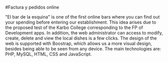 #Factura y pedidos online

"El bar de la esquina" is one of the first online bars where you can find out your spending before entering our establishment. This idea arises due to the proposed test of the Karbo College corresponding to the FP of Development apps. In addition, the web administrator can access to modify, create, delete and view the local dishes is a few clicks. The design of the web is supported with Boostrap, which allows us a more visual design, besides being able to be seen from any device. The main technologies are: PHP, MySQL, HTML, CSS and JavaScript.
